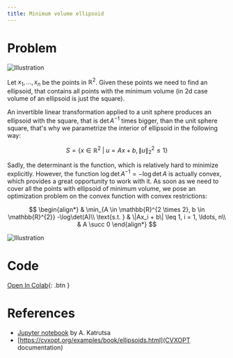 ```yaml
---
title: Minimum volume ellipsoid
---
```


# Problem
![Illustration](ellipsoid.svg)

Let $x_1, \ldots, x_n$ be the points in $\mathbb{R}^2$. Given these points we need to find an ellipsoid, that contains all points with the minimum volume (in 2d case volume of an ellipsoid is just the square).

An invertible linear transformation applied to a unit sphere produces an ellipsoid with the square, that is $\det A^{-1}$ times bigger, than the unit sphere square, that's why we parametrize the interior of ellipsoid in the following way:

$$
S = \{x \in \mathbb{R}^2 \; | \; u = Ax + b, \|u\|_2^2 \leq 1\}
$$

Sadly, the determinant is the function, which is relatively hard to minimize explicitly. However, the function $\log \det A^{-1} = -\log \det A$ is actually convex, which provides a great opportunity to work with it. As soon as we need to cover all the points with ellipsoid of minimum volume, we pose an optimization problem on the convex function with convex restrictions:


$$
\begin{align*}
& \min_{A \in \mathbb{R}^{2 \times 2}, b \in \mathbb{R}^{2}} -\log\det(A)\\
\text{s.t. } & \|Ax_i + b\| \leq 1, i = 1, \ldots, n\\
& A \succ 0
\end{align*}
$$

![Illustration](ellipsoid2.svg)

# Code
[Open In Colab]( https://colab.research.google.com/github/MerkulovDaniil/optim/blob/master/assets/Notebooks/Ellipsoid.ipynb){: .btn }

# References

* [Jupyter notebook](https://colab.research.google.com/github/amkatrutsa/MIPT-Opt/blob/master/01-Intro/demos.ipynb#scrollTo=W264L1t1p3mF) by A. Katrutsa
* [https://cvxopt.org/examples/book/ellipsoids.html](CVXOPT documentation)
